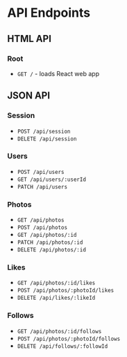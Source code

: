 # API Endpoints

## HTML API

### Root

- `GET /` - loads React web app

## JSON API

### Session
- `POST /api/session`
- `DELETE /api/session`

### Users
- `POST /api/users`
- `GET /api/users/:userId`
- `PATCH /api/users`

### Photos
- `GET /api/photos`
- `POST /api/photos`
- `GET /api/photos/:id`
- `PATCH /api/photos/:id`
- `DELETE /api/photos/:id`

### Likes
- `GET /api/photos/:id/likes`
- `POST /api/photos/:photoId/likes`
- `DELETE /api/likes/:likeId`

### Follows
- `GET /api/photos/:id/follows`
- `POST /api/photos/:photoId/follows`
- `DELETE /api/follows/:followId`

